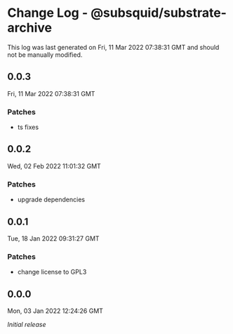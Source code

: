 # Change Log - @subsquid/substrate-archive

This log was last generated on Fri, 11 Mar 2022 07:38:31 GMT and should not be manually modified.

## 0.0.3
Fri, 11 Mar 2022 07:38:31 GMT

### Patches

- ts fixes

## 0.0.2
Wed, 02 Feb 2022 11:01:32 GMT

### Patches

- upgrade dependencies

## 0.0.1
Tue, 18 Jan 2022 09:31:27 GMT

### Patches

- change license to GPL3

## 0.0.0
Mon, 03 Jan 2022 12:24:26 GMT

_Initial release_

